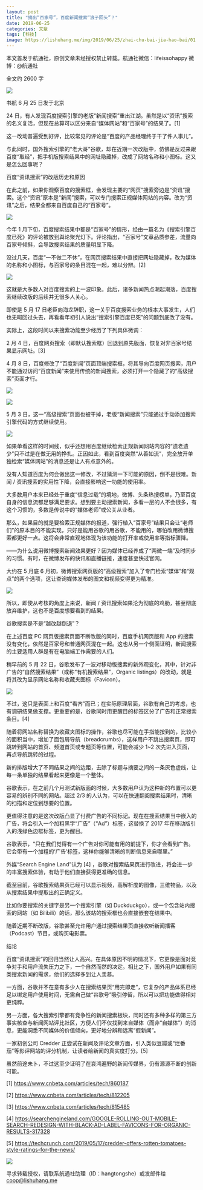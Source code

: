 ```yaml
---
layout: post
title: "摘出“百家号”，百度新闻搜索“浪子回头”？"
date: 2019-06-25
categories: 文章
tags: [科技]
image: https://lishuhang.me/img/2019/06/25/zhai-chu-bai-jia-hao-bai/01.jpg
---
```


本文首发于航通社，原创文章未经授权禁止转载。航通社微信：lifeissohappy 微博：@航通社

全文约 2600 字

![](https://lishuhang.me/img/2019/06/25/zhai-chu-bai-jia-hao-bai/01.jpg)

书航 6 月 25 日发于北京

24 日，有人发现百度搜索引擎的老版“新闻搜索”重出江湖。虽然是以“资讯”搜索的名义复活，但现在总算可以区分来自“媒体网站”和“百家号”的结果了。[1]

这一改动普遍受到好评，比较常见的评论是“百度的产品经理终于干了件人事儿”。

与此同时，国外搜索引擎的“老大哥”谷歌，却在近期一次改版中，仿佛是反过来跟百度“取经”，把手机版搜索结果中的网址隐藏掉，改成了网站名称和小图标。这又是怎么回事呢？

百度“资讯搜索”的改版历史和原因

在此之前，如果你观察百度的搜索框，会发现主要的“网页”搜索旁边是“资讯”搜索。这个“资讯”原本是“新闻”搜索，可以专门搜索正规媒体网站的内容。改为“资讯”之后，结果全都来自百度自己的“百家号”。

![](https://lishuhang.me/img/2019/06/25/zhai-chu-bai-jia-hao-bai/02.jpg)

今年 1 月下旬，百度搜索结果中都是“百家号”的情形，经由一篇名为《搜索引擎百度已死》的评论被放到舆论聚光灯下。评论指出，“百家号”文章品质参差，流量向百家号倾斜，会导致搜索结果的质量明显下降。

没过几天，百度“一不做二不休”，在网页搜索结果中直接把网址隐藏掉，改为媒体的名称和小图标，与百家号的条目混在一起，难以分辨。[2]

![](https://lishuhang.me/img/2019/06/25/zhai-chu-bai-jia-hao-bai/03.jpg)

这就是大多数人对百度搜索的上一波印象。此后，诸多新闻热点潮起潮落，百度搜索继续改版的后续并无很多人关心。

即使是 5 月 17 日老臣向海龙辞职，这一关乎百度搜索业务的根本大事发生，人们也无暇回过头去，再看看年初引人说出“搜索引擎百度已死”的问题到底改了没有。

实际上，这段时间以来搜索功能至少经历了下列具体微调：

2 月 4 日，百度网页搜索（即默认搜索框）回退到原先版面，恢复对非百家号结果显示网址。[3]

4 月 8 日，百度修改了“百度新闻”页面顶端搜索框，将其导向百度网页搜索，用户不能通过访问“百度新闻”来使用传统的新闻搜索，必须打开一个隐藏了的“高级搜索”页面才行。

![](https://lishuhang.me/img/2019/06/25/zhai-chu-bai-jia-hao-bai/04.jpg)

![](https://lishuhang.me/img/2019/06/25/zhai-chu-bai-jia-hao-bai/05.jpg)

5 月 3 日，这一“高级搜索”页面也被干掉，老版“新闻搜索”只能通过手动添加搜索引擎代码的方式继续使用。

![](https://lishuhang.me/img/2019/06/25/zhai-chu-bai-jia-hao-bai/06.jpg)

如果单看这样的时间线，似乎还想用百度继续检索正规新闻网站内容的“遗老遗少”只不过是在做无用的挣扎。正因如此，看到百度突然“从善如流”，完全放开单独检索“媒体网站”的消息还是让人有点意外的。

没有人知道百度为何会做出这一修改，不过猜测一下可能的原因，倒不是很难。新闻 / 资讯搜索的实用性下降，会直接影响这一功能的使用率。

大多数用户本来已经处于重度“信息过载”的境地，微博、头条热搜榜单，乃至百度自身的信息流都足够满足要求。想到要主动搜索新闻，多看一层的人不会很多，有这个习惯的，多数是传说中的“媒体老师”或公关从业者。

那么，如果目的就是要检索正规媒体的报道，强行植入“百家号”结果只会让“老师们”的原本目的不能实现，只好是能用谷歌的用谷歌，不能用的，哪怕改用微博搜索都更好一点。这将会非常直观地体现为该功能的打开率或使用率等指标骤降。

——为什么说用微博搜索新闻效果更好？因为媒体已经养成了“两微一端”及时同步的习惯。有时，在微博发布的快讯和直播链接，速度甚至快过官网。

大约在 5 月底 6 月初，微博搜索网页版的“高级搜索”加入了专门检索“媒体”和“观点”的两个选项，这让查询媒体发布的图文和视频变得更为精准。

![](https://lishuhang.me/img/2019/06/25/zhai-chu-bai-jia-hao-bai/07.jpg)

所以，即使从考核的角度上来说，新闻 / 资讯搜索如果沦为彻底的鸡肋，甚至彻底放弃维护，这也不是百度想要看到的结果。

谷歌搜索是不是“越改越倒退”？

在上述百度 PC 网页版搜索页面不断改版的同时，百度手机网页版和 App 的搜索没有变化，依然是百家号和普通网页混在一起。这也从另一个侧面证明，新闻搜索的主要适用人群是有在电脑端工作需要的人们。

稍早前的 5 月 22 日，谷歌发布了一波对移动版搜索的新外观变化，其中，针对非广告的“自然搜索结果”（或称“有机搜索结果”，Organic listings）的改动，就是将其改为显示网站名称和收藏夹图标（Favicon）。

![](https://lishuhang.me/img/2019/06/25/zhai-chu-bai-jia-hao-bai/08.jpg)

不过，这只是表面上和百度“看齐”而已；在实际原理层面，谷歌有自己的考虑，也有调研结果做支撑。更重要的是，谷歌同时用更醒目的标签区分了广告和正常搜索条目。[4]

随着将网站名称替换为收藏夹图标的操作，谷歌也尽可能在手指能按到的，比较小的面积当中，增加了面包屑导航（breadcrumbs），这样用户不跳出搜索页，即可跳转到网站的首页、频道首页或专题页等位置，可能会减少 1~2 次先进入页面，再点导航跳转的过程。

新的排版增大了不同结果之间的边距，去除了标题与摘要之间的一条灰色虚线，让每一条单独的结果看起来更像是一个整体。

谷歌表示，在之前几个月测试新版面的时候，大多数用户认为这种新的布置可以更容易的辨别不同的网站。超过 2/3 的人认为，可以在快速翻阅搜索结果时，清晰的扫描和定位到想要的位置。

更值得注意的是这次改版凸显了付费广告的不同标记。现在在搜索结果当中嵌入的广告，将会引入一个加粗黑字“广告”（“Ad”）标签，这替换了 2017 年在移动版引入的浅绿色边框标签，更为醒目。

谷歌表示，“只在我们觉得有一个广告对你可能有用的前提下，你才会看到广告。它会带有一个加粗的‘广告’标签，这样你能够清晰的判断信息来自哪里。”

外媒“Search Engine Land”认为 [4] ，谷歌对搜索结果页进行改进，将会进一步的丰富搜索体验，有助于他们直接获得更准确的信息。

截至目前，谷歌搜索结果页已经可以显示视频，高解析度的图像，三维物品，以及从搜索结果中提取出的正确定义。

比如你要搜索的关键字是另一个搜索引擎（如 Duckduckgo），或一个包含站内搜索的网站（如 Bilibili）的话，那么该站的搜索框也会直接嵌套在结果中。

随着近期不断改版，谷歌甚至允许用户通过搜索结果页直接收听新闻播客（Podcast）节目，或购买电影票。

结论

百度“资讯搜索”的回归当然让人高兴。在具体原因不明的情况下，它更像是面对竞争对手和用户流失压力之下，一个自然而然的决定。相比之下，国外用户如果有同类搜索新闻的需求，他们的选择多到让人羡慕。

一方面，谷歌并不在意有多少人在搜索结果页“用完即走”，它复杂的产品体系已经足以绑定用户使用时间，无需自己做“谷歌号”吸引停留，所以可以把功能做得相对更纯粹。

另一方面，各大搜索引擎都有竞争性的新闻搜索板块，同时还有多种多样的第三方事实核查与新闻网站评比社区，方便人们不仅找到来自媒体（而非“自媒体”）的消息，更能洞悉不同媒体的价值倾向，更好地分辨和远离“假新闻”。

一家初创公司 Credder 正尝试在新闻及评论文章方面，引入类似豆瓣或“烂番茄”等影评网站的评分机制，让读者给新闻的真实度打分。[5]

虽然前途未卜，不过这至少证明了在哀鸿遍野的新闻传媒界，仍有源源不断的创新可能。

[1] https://www.cnbeta.com/articles/tech/860187

[2] https://www.cnbeta.com/articles/tech/812205

[3] https://www.cnbeta.com/articles/tech/815485

[4] https://searchengineland.com/GOOGLE-ROLLING-OUT-MOBILE-SEARCH-REDESIGN-WITH-BLACK-AD-LABEL-FAVICONS-FOR-ORGANIC-RESULTS-317328

[5] https://techcrunch.com/2019/05/17/credder-offers-rotten-tomatoes-style-ratings-for-the-news/

![](https://lishuhang.me/img/2019/06/25/zhai-chu-bai-jia-hao-bai/09.png)

寻求转载授权，请联系航通社助理（ID：hangtongshe）或发邮件给 coop@lishuhang.me